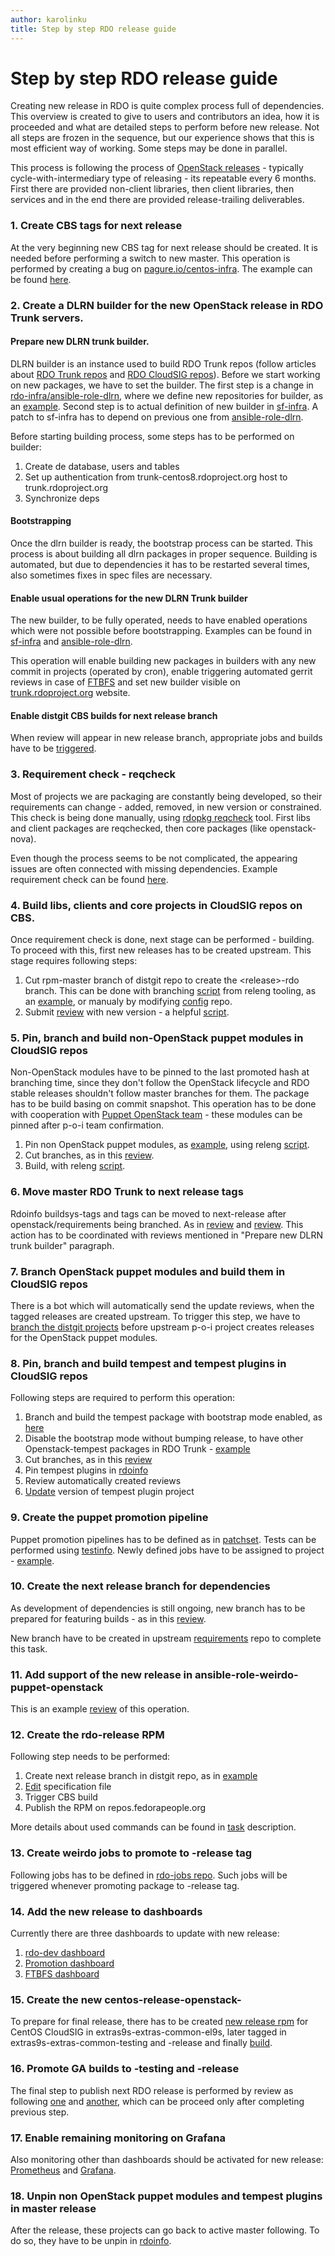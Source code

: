 ```yaml
---
author: karolinku
title: Step by step RDO release guide
---
```


# Step by step RDO release guide

Creating new release in RDO is quite complex process full of dependencies. This overview is created to give to users and contributors an idea, how it is proceeded and what are detailed steps to perform before new release. Not all steps are frozen in the sequence, but our experience shows that this is most efficient way of working.  Some steps may be done in parallel.

This process is following the process of [OpenStack releases](https://releases.openstack.org/reference/release_models.html) - typically cycle-with-intermediary type of releasing - its repeatable every 6 months. First there are provided non-client libraries, then client libraries, then services and in the end there are provided release-trailing deliverables.

### 1. Create CBS tags for next release

At the very beginning new CBS tag for next release should be created. It is needed before performing a switch to new master. This operation is performed by creating a bug on [pagure.io/centos-infra](https://pagure.io/centos-infra). The example can be found [here](https://pagure.io/centos-infra/issue/1077).

### 2. Create a DLRN builder for the new OpenStack release in RDO Trunk servers.

#### Prepare new DLRN trunk builder.
DLRN builder is an instance used to build RDO Trunk repos (follow articles about [RDO Trunk repos](https://www.rdoproject.org/what/trunk-repos/) and [RDO CloudSIG repos](https://www.rdoproject.org/what/repos/)). Before we start working on new packages, we have to set the builder. The first step is a change in [rdo-infra/ansible-role-dlrn](https://github.com/rdo-infra/ansible-role-dlrn/), where we define new repositories for builder, as an [example](https://review.rdoproject.org/r/c/rdo-infra/ansible-role-dlrn/+/47053). Second step is to actual definition of new builder in [sf-infra](https://softwarefactory-project.io/r/c/software-factory/sf-infra/+/27459). A patch to sf-infra has to depend on previous one from [ansible-role-dlrn](https://review.rdoproject.org/r/c/rdo-infra/ansible-role-dlrn/+/47053).

Before starting building process, some steps has to be performed on builder:
1. Create de database, users and tables
2. Set up authentication from trunk-centos8.rdoproject.org host to trunk.rdoproject.org
3. Synchronize deps

#### Bootstrapping

Once the dlrn builder is ready, the bootstrap process can be started. This process is about building all dlrn packages in proper sequence. Building is automated, but due to dependencies it has to be restarted several times, also sometimes fixes in spec files are necessary.


#### Enable usual operations for the new DLRN Trunk builder
The new builder, to be fully operated, needs to have enabled operations which were not possible before bootstrapping. Examples can be found in [sf-infra](https://softwarefactory-project.io/r/c/software-factory/sf-infra/+/27702) and [ansible-role-dlrn](https://review.rdoproject.org/r/c/rdo-infra/ansible-role-dlrn/+/47529).

This operation will enable building new packages in builders with any new commit in projects (operated by cron), enable triggering automated gerrit reviews in case of [FTBFS](https://www.rdoproject.org/documentation/package-building-overview/#FTBFS) and set new builder visible on [trunk.rdoproject.org](https://trunk.rdoproject.org/) website.

#### Enable distgit CBS builds for next release branch

When review will appear in new release branch, appropriate jobs and builds have to be [triggered](https://review.rdoproject.org/r/c/config/+/47480).

### 3. Requirement check - reqcheck

Most of projects we are packaging are constantly being developed, so their requirements can change - added, removed, in new version or constrained. This check is being done manually, using [rdopkg reqcheck](https://github.com/softwarefactory-project/rdopkg) tool. First libs and client packages are reqchecked, then core packages (like openstack-nova).

Even though the process seems to be not complicated, the appearing issues are often connected with missing dependencies.
Example requirement check can be found [here](https://review.rdoproject.org/r/c/openstack/barbican-distgit/+/47395).

### 4. Build libs, clients and core projects in CloudSIG repos on CBS.

Once requirement check is done, next stage can be performed - building. To proceed with this, first new releases has to be created upstream. This stage requires following steps:

1. Cut rpm-master branch of distgit repo to create the \<release\>-rdo branch. This can be done with branching [script](https://github.com/rdo-infra/releng/blob/master/scripts/new_release_scripts/branch_projects.sh) from releng tooling, as an [example](https://review.rdoproject.org/r/c/config/+/47675), or manualy by modifying [config](https://review.rdoproject.org/r/q/project:config) repo.
2. Submit [review](https://review.rdoproject.org/r/c/openstack/glance-distgit/+/47699) with new version - a helpful [script](https://github.com/rdo-infra/releng/blob/master/scripts/new_release_scripts/send_new_version.sh).


### 5. Pin, branch and build non-OpenStack puppet modules in CloudSIG repos
Non-OpenStack modules have to be pinned to the last promoted hash at branching time, since they don't follow the OpenStack lifecycle and RDO stable releases shouldn't follow master branches for them. The package has to be build basing on commit snapshot. This operation has to be done with cooperation with [Puppet OpenStack team](https://governance.openstack.org/tc/reference/projects/puppet-openstack.html) - these modules can be pinned after p-o-i team confirmation.

1. Pin non OpenStack puppet modules, as [example](https://review.rdoproject.org/r/c/rdoinfo/+/47673), using releng [script](https://github.com/rdo-infra/releng/blob/master/scripts/new_release_scripts/pin-non_os-puppet.sh).
2. Cut branches, as in this [review](https://review.rdoproject.org/r/c/config/+/47679).
3. Build, with releng [script](https://github.com/rdo-infra/releng/blob/master/scripts/new_release_scripts/create_build_snap.sh).

### 6. Move master RDO Trunk to next release tags

Rdoinfo buildsys-tags and tags can be moved to next-release after openstack/requirements being branched. As in [review](https://review.rdoproject.org/r/c/rdoinfo/+/47877) and [review](https://review.rdoproject.org/r/c/rdoinfo/+/47880). This action has to be coordinated with reviews mentioned in "Prepare new DLRN trunk builder" paragraph.


### 7. Branch OpenStack puppet modules and build them in CloudSIG repos

There is a bot which will automatically send the update reviews, when the tagged releases are created upstream. To trigger this step, we have to [branch the distgit projects](https://review.rdoproject.org/r/c/config/+/47909) before upstream p-o-i project creates releases for the OpenStack puppet modules.


### 8. Pin, branch and build tempest and tempest plugins in CloudSIG repos
Following steps are required to perform this operation:

1. Branch and build the tempest package with bootstrap mode enabled, as [here](https://review.rdoproject.org/r/c/openstack/tempest-distgit/+/45062)
2. Disable the bootstrap mode without bumping release, to have other Openstack-tempest packages in RDO Trunk - [example](https://review.rdoproject.org/r/c/openstack/tempest-distgit/+/45203)
3. Cut branches, as in this [review](https://review.rdoproject.org/r/c/config/+/47729)
4. Pin tempest plugins in [rdoinfo](https://review.rdoproject.org/r/c/rdoinfo/+/47796)
5. Review automatically created reviews
6. [Update](https://review.rdoproject.org/r/c/openstack/tempest-distgit/+/47727) version of tempest plugin project


### 9. Create the puppet promotion pipeline

Puppet promotion pipelines has to be defined as in [patchset](https://review.rdoproject.org/r/c/rdo-jobs/+/47911). Tests can be performed using [testinfo](https://review.rdoproject.org/r/c/testproject/+/31972).
Newly defined jobs have to be assigned to project - [example](https://review.rdoproject.org/r/c/config/+/47936).

### 10. Create the next release branch for dependencies
As development of dependencies is still ongoing, new branch has to be prepared for featuring builds - as in this [review](https://review.rdoproject.org/r/c/config/+/47901).

New branch have to be created in upstream [requirements](https://github.com/openstack/requirements/) repo to complete this task.

### 11. Add support of the new release in ansible-role-weirdo-puppet-openstack

This is an example [review](https://review.rdoproject.org/r/c/rdo-infra/ansible-role-weirdo-puppet-openstack/+/45298) of this operation.

### 12. Create the rdo-release RPM

Following step needs to be performed:
1. Create next release branch in distgit repo, as in [example](https://review.rdoproject.org/r/c/config/+/47909)
2. [Edit](https://review.rdoproject.org/r/c/rdo-infra/rdo-release/+/47927) specification file
3. Trigger CBS build
4. Publish the RPM on repos.fedorapeople.org

More details about used commands can be found in [task](https://issues.redhat.com/browse/RDO-97) description.

### 13. Create weirdo jobs to promote to -release tag

Following jobs has to be defined in [rdo-jobs repo](https://review.rdoproject.org/r/c/rdo-jobs/+/47946). Such jobs will be triggered whenever promoting package to -release tag.


### 14. Add the new release to dashboards

Currently there are three dashboards to update with new release:

1. [rdo-dev dashboard](https://review.rdoproject.org/r/c/rdo-infra/rdo-dashboards/+/48199)
2. [Promotion dashboard](https://review.rdoproject.org/r/c/rdo-infra/ci-config/+/48196)
3. [FTBFS dashboard](https://review.rdoproject.org/r/c/rdo-infra/releng/+/47596)

### 15. Create the new centos-release-openstack-<release>
To prepare for final release, there has to be created [new release rpm](https://git.centos.org/rpms/centos-release-openstack/c/41a7fbac122dda2e5bbe36f733b90edb496f09ed?branch=c9s-sig-cloud-openstack-antelope) for CentOS CloudSIG in extras9s-extras-common-el9s, later tagged in extras9s-extras-common-testing and -release and finally [build](https://cbs.centos.org/koji/buildinfo?buildID=43646).

### 16. Promote GA builds to -testing and -release

The final step to publish next RDO release is performed by review as following [one](https://review.rdoproject.org/r/c/rdoinfo/+/48279) and [another](https://review.rdoproject.org/r/c/rdoinfo/+/48266), which can be proceed only after completing previous step.

### 17.  Enable remaining monitoring on Grafana

Also monitoring other than dashboards should be activated for new release: [Prometheus](https://softwarefactory-project.io/r/c/software-factory/sf-infra/+/26500) and [Grafana](https://softwarefactory-project.io/r/c/software-factory/sf-infra/+/26925).

### 18. Unpin non OpenStack puppet modules and tempest plugins in master release

After the release, these projects can go back to active master following. To do so, they have to be unpin in [rdoinfo](https://review.rdoproject.org/r/c/rdoinfo/+/42313).
